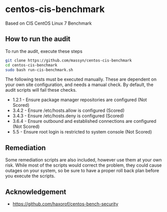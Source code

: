 # centos-cis-benchmark
Based on CIS CentOS Linux 7 Benchmark

## How to run the audit
To run the audit, execute these steps

```bash
git clone https://github.com/massyn/centos-cis-benchmark
cd centos-cis-benchmark
sudo bash run-cis-benchmark.sh
```
The following tests must be executed manually.  These are dependent on your own site configuration, and needs a manual check.  By default, the audit scripts will fail these checks.

* 1.2.1 - Ensure package manager repositories are configured (Not Scored)
* 3.4.2 - Ensure /etc/hosts.allow is configured (Scored)
* 3.4.3 - Ensure /etc/hosts.deny is configured (Scored)
* 3.6.4 - Ensure outbound and established connections are configured (Not Scored)
* 5.5 - Ensure root login is restricted to system console (Not Scored)

## Remediation
Some remediation scripts are also included, however use them at your own risk.  While most of the scripts would correct the problem, they could cause outages on your system, so be sure to have a proper roll back plan before you execute the scripts.

## Acknowledgement
* https://github.com/haxorof/centos-bench-security
